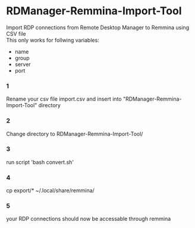 # RDManager-Remmina-Import-Tool
Import RDP connections from Remote Desktop Manager to Remmina using CSV file  
This only works for follwing variables:
- name
- group
- server
- port


### 1  
Rename your csv file import.csv and insert into "RDManager-Remmina-Import-Tool" directory
### 2  
Change directory to RDManager-Remmina-Import-Tool/
### 3  
run script 'bash convert.sh'
### 4  
cp export/* ~/.local/share/remmina/
### 5  
your RDP connections should now be accessable through remmina